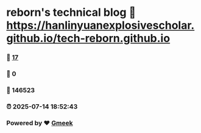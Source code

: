 # reborn's technical blog :link: https://hanlinyuanexplosivescholar.github.io/tech-reborn.github.io 
### :page_facing_up: [17](https://hanlinyuanexplosivescholar.github.io/tech-reborn.github.io/tag.html) 
### :speech_balloon: 0 
### :hibiscus: 146523 
### :alarm_clock: 2025-07-14 18:52:43 
### Powered by :heart: [Gmeek](https://github.com/Meekdai/Gmeek)
